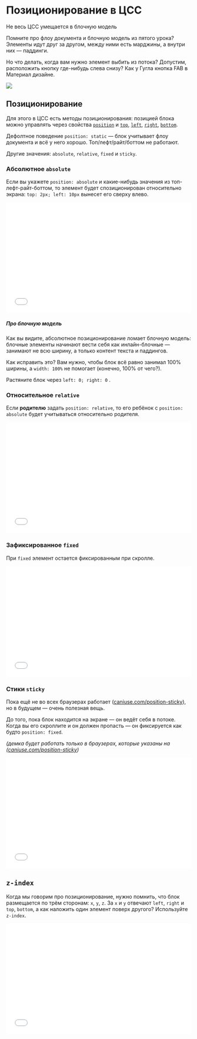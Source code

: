 # Позиционирование в ЦСС
Не весь ЦСС умещается в блочную модель

Помните про флоу документа и блочную модель из пятого урока? Элементы идут друг за другом, между ними есть марджины, а внутри них — паддинги.

Но что делать, когда вам нужно элемент выбить из потока? Допустим, расположить кнопку где-нибудь слева снизу? Как у Гугла кнопка FAB в Материал дизайне.

![](https://i.imgur.com/WoMPIsl.png)

## Позиционирование

Для этого в ЦСС есть методы позиционирования: позицией блока можно управлять через свойства [`position`](https://developer.mozilla.org/en-US/docs/Web/CSS/position) и [`top`](http://cssreference.io/property/top/), [`left`](http://cssreference.io/property/left/), [`right`](http://cssreference.io/property/right/), [`bottom`](http://cssreference.io/property/bottom/).

Дефолтное поведение `position: static` — блок учитывает флоу документа и всё у него хорошо. Топ/лефт/райт/боттом не работают.

Другие значения: `absolute`, `relative`, `fixed` и `sticky`.

### Абсолютное `absolute`

Если вы укажете `position: absolute` и какие-нибудь значения из топ-лефт-райт-боттом, то элемент будет спозиционирован относительно экрана: `top: 2px; left: 10px` вынесет его сверху влево.

<iframe width="100%" height="300" src="//jsfiddle.net/8qp226xv/2/embedded/result,html,css/" allowpaymentrequest allowfullscreen="allowfullscreen" frameborder="0"></iframe>

##### Про блочную модель

Как вы видите, абсолютное позиционирование ломает блочную модель: блочные элементы начинают вести себя как инлайн-блочные — занимают не всю ширину, а только контент текста и паддингов.

Как исправить это? Вам нужно, чтобы блок всё равно занимал 100% ширины, а `width: 100%` не помогает (конечно, 100% от чего?).

Растяните блок через `left: 0; right: 0` .

### Относительное `relative`

Если **родителю** задать `position: relative`, то его ребёнок с `position: absolute` будет учитываться относительно родителя.

<iframe width="100%" height="300" src="//jsfiddle.net/8qp226xv/1/embedded/result,html,css/" allowpaymentrequest allowfullscreen="allowfullscreen" frameborder="0"></iframe>

### Зафиксированное `fixed`

При `fixed` элемент остается фиксированным при скролле.

<iframe width="100%" height="300" src="//jsfiddle.net/8qp226xv/3/embedded/result,html,css/" allowpaymentrequest allowfullscreen="allowfullscreen" frameborder="0"></iframe>

### Стики `sticky`

Пока ещё не во всех браузерах работает ([caniuse.com/position-sticky](https://caniuse.com/#feat=css-sticky)), но в будущем — очень полезная вещь.

До того, пока блок находится на экране — он ведёт себя в потоке. Когда вы его скроллите и он должен пропасть — он фиксируется как будто `position: fixed`.

_(демка будет работать только в браузерах, которые указаны на ([caniuse.com/position-sticky](https://caniuse.com/#feat=css-sticky))_

<iframe width="100%" height="300" src="//jsfiddle.net/8qp226xv/6/embedded/result,html,css/" allowpaymentrequest allowfullscreen="allowfullscreen" frameborder="0"></iframe>

## `z-index`

Когда мы говорим про позиционирование, нужно помнить, что блок размещается по трём сторонам: `x`, `y`, `z`. За `x` и `y` отвечают `left`, `right` и `top`, `bottom`, а как наложить один элемент поверх другого? Используйте `z-index`.

<iframe width="100%" height="300" src="//jsfiddle.net/8qp226xv/7/embedded/result,html,css/" allowpaymentrequest allowfullscreen="allowfullscreen" frameborder="0"></iframe>
